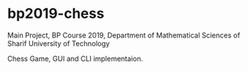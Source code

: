 # bp2019-chess
Main Project, BP Course 2019, Department of Mathematical Sciences of Sharif University of Technology

Chess Game, GUI and CLI implementaion.
